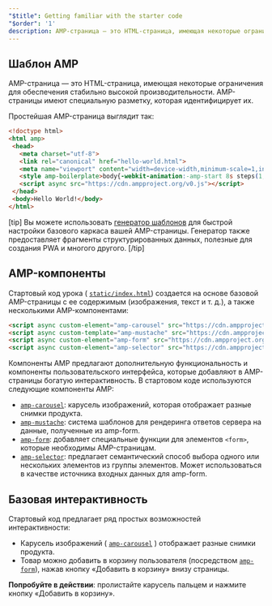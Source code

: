 ```yaml
---
"$title": Getting familiar with the starter code
"$order": '1'
description: AMP-страница — это HTML-страница, имеющая некоторые ограничения для обеспечения надежной работы. AMP-страницы имеют специальную разметку, которая идентифицирует их.
---
```


## Шаблон AMP

AMP-страница — это HTML-страница, имеющая некоторые ограничения для обеспечения стабильно высокой производительности. AMP-страницы имеют специальную разметку, которая идентифицирует их.

Простейшая AMP-страница выглядит так:

```html
<!doctype html>
<html amp>
 <head>
   <meta charset="utf-8">
   <link rel="canonical" href="hello-world.html">
   <meta name="viewport" content="width=device-width,minimum-scale=1,initial-scale=1">
   <style amp-boilerplate>body{-webkit-animation:-amp-start 8s steps(1,end) 0s 1 normal both;-moz-animation:-amp-start 8s steps(1,end) 0s 1 normal both;-ms-animation:-amp-start 8s steps(1,end) 0s 1 normal both;animation:-amp-start 8s steps(1,end) 0s 1 normal both}@-webkit-keyframes -amp-start{from{visibility:hidden}to{visibility:visible}}@-moz-keyframes -amp-start{from{visibility:hidden}to{visibility:visible}}@-ms-keyframes -amp-start{from{visibility:hidden}to{visibility:visible}}@-o-keyframes -amp-start{from{visibility:hidden}to{visibility:visible}}@keyframes -amp-start{from{visibility:hidden}to{visibility:visible}}</style><noscript><style amp-boilerplate>body{-webkit-animation:none;-moz-animation:none;-ms-animation:none;animation:none}</style></noscript>
   <script async src="https://cdn.ampproject.org/v0.js"></script>
 </head>
 <body>Hello World!</body>
</html>
```

[tip] Вы можете использовать [генератор шаблонов](https://amp.dev/boilerplate) для быстрой настройки базового каркаса вашей AMP-страницы. Генератор также предоставляет фрагменты структурированных данных, полезные для создания PWA и многого другого. [/tip]

## AMP-компоненты

Стартовый код урока ( [`static/index.html`](https://github.com/googlecodelabs/advanced-interactivity-in-amp/blob/master/static/index.html)) создается на основе базовой AMP-страницы с ее содержимым (изображения, текст и т. д.), а также несколькими AMP-компонентами:

```html
<script async custom-element="amp-carousel" src="https://cdn.ampproject.org/v0/amp-carousel-0.1.js"></script>
<script async custom-template="amp-mustache" src="https://cdn.ampproject.org/v0/amp-mustache-0.1.js"></script>
<script async custom-element="amp-form" src="https://cdn.ampproject.org/v0/amp-form-0.1.js"></script>
<script async custom-element="amp-selector" src="https://cdn.ampproject.org/v0/amp-selector-0.1.js"></script>
```

Компоненты AMP предлагают дополнительную функциональность и компоненты пользовательского интерфейса, которые добавляют в AMP-страницы богатую интерактивность. В стартовом коде используются следующие компоненты AMP:

- [`amp-carousel`](../../../../documentation/components/reference/amp-carousel.md): карусель изображений, которая отображает разные снимки продукта.
- [`amp-mustache`](../../../../documentation/components/reference/amp-mustache.md): система шаблонов для рендеринга ответов сервера на данные, полученные из amp-form.
- [`amp-form`](../../../../documentation/components/reference/amp-form.md): добавляет специальные функции для элементов `<form>`, которые необходимы AMP-страницам.
- [`amp-selector`](../../../../documentation/components/reference/amp-selector.md): предлагает семантический способ выбора одного или нескольких элементов из группы элементов. Может использоваться в качестве источника входных данных для amp-form.

## Базовая интерактивность

Стартовый код предлагает ряд простых возможностей интерактивности:

- Карусель изображений ( [`amp-carousel`](../../../../documentation/components/reference/amp-carousel.md) ) отображает разные снимки продукта.
- Товар можно добавить в корзину пользователя (посредством [`amp-form`](../../../../documentation/components/reference/amp-form.md)), нажав кнопку «Добавить в корзину» внизу страницы.

**Попробуйте в действии**: пролистайте карусель пальцем и нажмите кнопку «Добавить в корзину».
